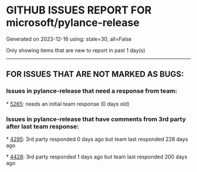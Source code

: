
# GITHUB ISSUES REPORT FOR microsoft/pylance-release


Generated on 2023-12-16 using: stale=30, all=False


Only showing items that are new to report in past 1 day(s)


---

## FOR ISSUES THAT ARE NOT MARKED AS BUGS:


### Issues in pylance-release that need a response from team:


\* [5265](https://github.com/microsoft/pylance-release/issues/5265 "How to explicitly declare the type of a variable as a fitted estimator?"): needs an initial team response (0 days old)

### Issues in pylance-release that have comments from 3rd party after last team response:


\* [4295](https://github.com/microsoft/pylance-release/issues/4295 "Slow computer -> &quot;Expected 0 positional arguments&quot;"): 3rd party responded 0 days ago but team last responded 228 days ago

\* [4428](https://github.com/microsoft/pylance-release/issues/4428 "Autocomplete of Literal value only takes last overload into account"): 3rd party responded 1 days ago but team last responded 200 days ago
